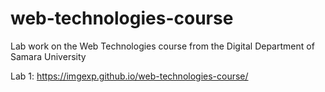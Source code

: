 # web-technologies-course
Lab work on the Web Technologies course from the Digital Department of Samara University

Lab 1: https://imgexp.github.io/web-technologies-course/
